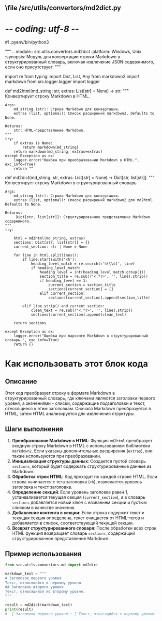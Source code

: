 ## \file /src/utils/convertors/md2dict.py
# -*- coding: utf-8 -*-
#! .pyenv/bin/python3

"""
.. module:: src.utils.convertors.md2dict 
	:platform: Windows, Unix
	:synopsis: Модуль для конвертации строки Markdown в структурированный словарь, включая извлечение JSON содержимого, если оно присутствует.
"""

import re
from typing import Dict, List, Any
from markdown2 import markdown
from src.logger.logger import logger


def md2html(md_string: str, extras: List[str] = None) -> str:
    """
    Конвертирует строку Markdown в HTML.

    Args:
        md_string (str): Строка Markdown для конвертации.
        extras (list, optional): Список расширений markdown2. Defaults to None.

    Returns:
        str: HTML-представление Markdown.
    """
    try:
        if extras is None:
            return markdown(md_string)
        return markdown(md_string, extras=extras)
    except Exception as ex:
        logger.error("Ошибка при преобразовании Markdown в HTML.", exc_info=True)
        return ""


def md2dict(md_string: str, extras: List[str] = None) -> Dict[str, list[str]]:
    """
    Конвертирует строку Markdown в структурированный словарь.

    Args:
        md_string (str): Строка Markdown для конвертации.
        extras (list, optional): Список расширений markdown2 для md2html. Defaults to None.

    Returns:
         Dict[str, list[str]]: Структурированное представление Markdown содержимого.
    """
    try:

        html = md2html(md_string, extras)
        sections: Dict[str, list[str]] = {}
        current_section: str | None = None

        for line in html.splitlines():
            if line.startswith('<h'):
                heading_level_match = re.search(r'h(\\d)', line)
                if heading_level_match:
                    heading_level = int(heading_level_match.group(1))
                    section_title = re.sub(r'<.*?>', '', line).strip()
                    if heading_level == 1:
                        current_section = section_title
                        sections[current_section] = []
                    elif current_section:
                        sections[current_section].append(section_title)

            elif line.strip() and current_section:
                clean_text = re.sub(r'<.*?>', '', line).strip()
                sections[current_section].append(clean_text)

        return sections

    except Exception as ex:
        logger.error("Ошибка при парсинге Markdown в структурированный словарь.", exc_info=True)
        return {}
                
Как использовать этот блок кода
=========================================================================================

Описание
-------------------------
Этот код преобразует строку в формате Markdown в структурированный словарь, где ключами являются заголовки первого уровня, а значениями - списки, содержащие подзаголовки и текст, относящиеся к этим заголовкам. Сначала Markdown преобразуется в HTML, затем HTML анализируется для извлечения структуры.

Шаги выполнения
-------------------------
1. **Преобразование Markdown в HTML**: Функция `md2html` преобразует входную строку Markdown в HTML с использованием библиотеки `markdown2`. Если указаны дополнительные расширения (`extras`), они также используются при преобразовании.
2. **Инициализация структуры данных**: Создается пустой словарь `sections`, который будет содержать структурированные данные из Markdown.
3. **Обработка строк HTML**: Код проходит по каждой строке HTML. Если строка начинается с тега заголовка (`<h`), извлекается уровень заголовка и текст заголовка.
4. **Определение секций**: Если уровень заголовка равен 1, устанавливается текущая секция (`current_section`), и в словарь `sections` добавляется новый ключ с названием секции и пустым списком в качестве значения.
5. **Добавление контента в секции**: Если строка содержит текст и текущая секция определена, текст очищается от HTML-тегов и добавляется в список, соответствующий текущей секции.
6. **Возврат структурированного словаря**: После обработки всех строк HTML функция возвращает словарь `sections`, содержащий структурированное представление Markdown.

Пример использования
-------------------------

```python
from src.utils.convertors.md import md2dict

markdown_text = """
# Заголовок первого уровня
Текст, относящийся к первому уровню.
## Заголовок второго уровня
Текст, относящийся ко второму уровню.
"""

result = md2dict(markdown_text)
print(result)
#  {'Заголовок первого уровня': ['Текст, относящийся к первому уровню.', 'Заголовок второго уровня', 'Текст, относящийся ко второму уровню.']}